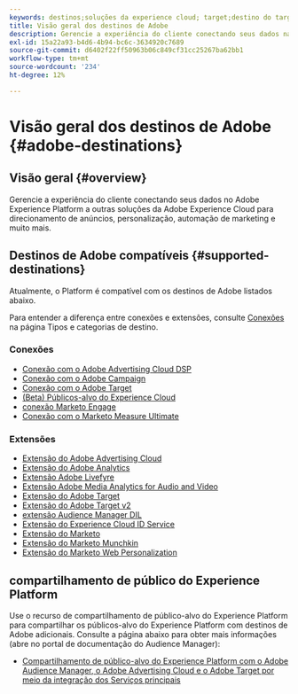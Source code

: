 ```yaml
---
keywords: destinos;soluções da experience cloud; target;destino do target; ad cloud; advertising cloud; audience manager; destino do adobe target; target; destino do audience manager;
title: Visão geral dos destinos de Adobe
description: Gerencie a experiência do cliente conectando seus dados na Platform a outras soluções da Adobe Experience Cloud para direcionamento de anúncios, personalização, automação de marketing e muito mais
exl-id: 15a22a93-b4d6-4b94-bc6c-3634920c7689
source-git-commit: d6402f22ff50963b06c849cf31cc25267ba62bb1
workflow-type: tm+mt
source-wordcount: '234'
ht-degree: 12%

---
```


# Visão geral dos destinos de Adobe {#adobe-destinations}

## Visão geral {#overview}

Gerencie a experiência do cliente conectando seus dados no Adobe Experience Platform a outras soluções da Adobe Experience Cloud para direcionamento de anúncios, personalização, automação de marketing e muito mais.

## Destinos de Adobe compatíveis {#supported-destinations}

Atualmente, o Platform é compatível com os destinos de Adobe listados abaixo.

Para entender a diferença entre conexões e extensões, consulte [Conexões](../../destination-types.md#connections) na página Tipos e categorias de destino.

### Conexões

* [Conexão com o Adobe Advertising Cloud DSP](/help/destinations/catalog/advertising/adobe-advertising-cloud-connection.md)
* [Conexão com o Adobe Campaign](../email-marketing/adobe-campaign.md)
* [Conexão com o Adobe Target](/help/destinations/catalog/personalization/adobe-target-connection.md)
* [(Beta) Públicos-alvo do Experience Cloud](/help/destinations/catalog/adobe/experience-cloud-audiences.md)
* [conexão Marketo Engage](/help/destinations/catalog/adobe/marketo-engage.md)
* [Conexão com o Marketo Measure Ultimate](/help/destinations/catalog/adobe/marketo-measure-ultimate.md)

### Extensões

* [Extensão do Adobe Advertising Cloud](../advertising/adobe-advertising-cloud.md)
* [Extensão do Adobe Analytics](../analytics/adobe-analytics.md)
* [Extensão Adobe Livefyre](../social/adobe-livefyre.md)
* [Extensão Adobe Media Analytics for Audio and Video](../analytics/adobe-video-analytics.md)
* [Extensão do Adobe Target](../personalization/adobe-target.md)
* [Extensão do Adobe Target v2](../personalization/adobe-target-v2.md)
* [extensão Audience Manager DIL](../data-management/aam-dil-extension.md)
* [Extensão do Experience Cloud ID Service](../personalization/adobe-ecid.md)
* [Extensão do Marketo](../email/marketo.md)
* [Extensão do Marketo Munchkin](../email/marketo-munchkin.md)
* [Extensão do Marketo Web Personalization](../personalization/marketo-web-personalization.md)

## compartilhamento de público do Experience Platform

Use o recurso de compartilhamento de público-alvo do Experience Platform para compartilhar os públicos-alvo do Experience Platform com destinos de Adobe adicionais. Consulte a página abaixo para obter mais informações (abre no portal de documentação do Audience Manager):

* [Compartilhamento de público-alvo do Experience Platform com o Adobe Audience Manager, o Adobe Advertising Cloud e o Adobe Target por meio da integração dos Serviços principais](https://experienceleague.adobe.com/docs/audience-manager/user-guide/implementation-integration-guides/integration-experience-platform/aam-aep-audience-sharing.html)
